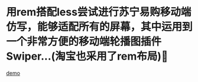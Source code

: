 # 用rem搭配less尝试进行苏宁易购移动端仿写，能够适配所有的屏幕，其中运用到一个非常方便的移动端轮播图插件Swiper...(淘宝也采用了rem布局)🤔
[demo](https://vladimirrr666.github.io/rem-less/index.html)
